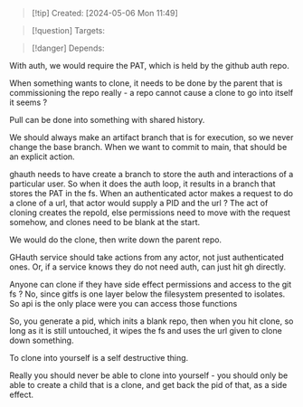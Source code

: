 
>[!tip] Created: [2024-05-06 Mon 11:49]

>[!question] Targets: 

>[!danger] Depends: 

With auth, we would require the PAT, which is held by the github auth repo.

When something wants to clone, it needs to be done by the parent that is commissioning the repo really - a repo cannot cause a clone to go into itself it seems ?

Pull can be done into something with shared history.

We should always make an artifact branch that is for execution, so we never change the base branch.  When we want to commit to main, that should be an explicit action. 

ghauth needs to have create a branch to store the auth and interactions of a particular user.
So when it does the auth loop, it results in a branch that stores the PAT in the fs.
When an authenticated actor makes a request to do a clone of a url, that actor would supply a PID and the url ?  The act of cloning creates the repoId, else permissions need to move with the request somehow, and clones need to be blank at the start.

We would do the clone, then write down the parent repo.

GHauth service should take actions from any actor, not just authenticated ones.
Or, if a service knows they do not need auth, can just hit gh directly.

Anyone can clone if they have side effect permissions and access to the git fs ?
No, since gitfs is one layer below the filesystem presented to isolates.
So api is the only place were you can access those functions

So, you generate a pid, which inits a blank repo, then when you hit clone, so long as it is still untouched, it wipes the fs and uses the url given to clone down something.

To clone into yourself is a self destructive thing.

Really you should never be able to clone into yourself - you should only be able to create a child that is a clone, and get back the pid of that, as a side effect.